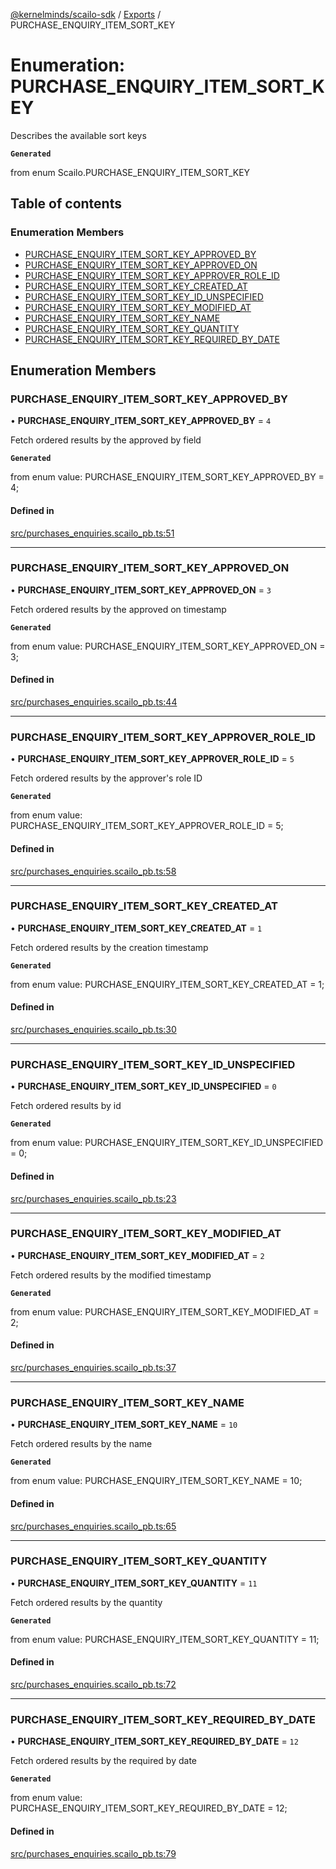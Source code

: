 [@kernelminds/scailo-sdk](../README.md) / [Exports](../modules.md) / PURCHASE\_ENQUIRY\_ITEM\_SORT\_KEY

# Enumeration: PURCHASE\_ENQUIRY\_ITEM\_SORT\_KEY

Describes the available sort keys

**`Generated`**

from enum Scailo.PURCHASE_ENQUIRY_ITEM_SORT_KEY

## Table of contents

### Enumeration Members

- [PURCHASE\_ENQUIRY\_ITEM\_SORT\_KEY\_APPROVED\_BY](PURCHASE_ENQUIRY_ITEM_SORT_KEY.md#purchase_enquiry_item_sort_key_approved_by)
- [PURCHASE\_ENQUIRY\_ITEM\_SORT\_KEY\_APPROVED\_ON](PURCHASE_ENQUIRY_ITEM_SORT_KEY.md#purchase_enquiry_item_sort_key_approved_on)
- [PURCHASE\_ENQUIRY\_ITEM\_SORT\_KEY\_APPROVER\_ROLE\_ID](PURCHASE_ENQUIRY_ITEM_SORT_KEY.md#purchase_enquiry_item_sort_key_approver_role_id)
- [PURCHASE\_ENQUIRY\_ITEM\_SORT\_KEY\_CREATED\_AT](PURCHASE_ENQUIRY_ITEM_SORT_KEY.md#purchase_enquiry_item_sort_key_created_at)
- [PURCHASE\_ENQUIRY\_ITEM\_SORT\_KEY\_ID\_UNSPECIFIED](PURCHASE_ENQUIRY_ITEM_SORT_KEY.md#purchase_enquiry_item_sort_key_id_unspecified)
- [PURCHASE\_ENQUIRY\_ITEM\_SORT\_KEY\_MODIFIED\_AT](PURCHASE_ENQUIRY_ITEM_SORT_KEY.md#purchase_enquiry_item_sort_key_modified_at)
- [PURCHASE\_ENQUIRY\_ITEM\_SORT\_KEY\_NAME](PURCHASE_ENQUIRY_ITEM_SORT_KEY.md#purchase_enquiry_item_sort_key_name)
- [PURCHASE\_ENQUIRY\_ITEM\_SORT\_KEY\_QUANTITY](PURCHASE_ENQUIRY_ITEM_SORT_KEY.md#purchase_enquiry_item_sort_key_quantity)
- [PURCHASE\_ENQUIRY\_ITEM\_SORT\_KEY\_REQUIRED\_BY\_DATE](PURCHASE_ENQUIRY_ITEM_SORT_KEY.md#purchase_enquiry_item_sort_key_required_by_date)

## Enumeration Members

### PURCHASE\_ENQUIRY\_ITEM\_SORT\_KEY\_APPROVED\_BY

• **PURCHASE\_ENQUIRY\_ITEM\_SORT\_KEY\_APPROVED\_BY** = ``4``

Fetch ordered results by the approved by field

**`Generated`**

from enum value: PURCHASE_ENQUIRY_ITEM_SORT_KEY_APPROVED_BY = 4;

#### Defined in

[src/purchases_enquiries.scailo_pb.ts:51](https://github.com/scailo/ts-sdk/blob/c10a36b57201dfa5903d4b53efa1e62aa6208936/src/purchases_enquiries.scailo_pb.ts#L51)

___

### PURCHASE\_ENQUIRY\_ITEM\_SORT\_KEY\_APPROVED\_ON

• **PURCHASE\_ENQUIRY\_ITEM\_SORT\_KEY\_APPROVED\_ON** = ``3``

Fetch ordered results by the approved on timestamp

**`Generated`**

from enum value: PURCHASE_ENQUIRY_ITEM_SORT_KEY_APPROVED_ON = 3;

#### Defined in

[src/purchases_enquiries.scailo_pb.ts:44](https://github.com/scailo/ts-sdk/blob/c10a36b57201dfa5903d4b53efa1e62aa6208936/src/purchases_enquiries.scailo_pb.ts#L44)

___

### PURCHASE\_ENQUIRY\_ITEM\_SORT\_KEY\_APPROVER\_ROLE\_ID

• **PURCHASE\_ENQUIRY\_ITEM\_SORT\_KEY\_APPROVER\_ROLE\_ID** = ``5``

Fetch ordered results by the approver's role ID

**`Generated`**

from enum value: PURCHASE_ENQUIRY_ITEM_SORT_KEY_APPROVER_ROLE_ID = 5;

#### Defined in

[src/purchases_enquiries.scailo_pb.ts:58](https://github.com/scailo/ts-sdk/blob/c10a36b57201dfa5903d4b53efa1e62aa6208936/src/purchases_enquiries.scailo_pb.ts#L58)

___

### PURCHASE\_ENQUIRY\_ITEM\_SORT\_KEY\_CREATED\_AT

• **PURCHASE\_ENQUIRY\_ITEM\_SORT\_KEY\_CREATED\_AT** = ``1``

Fetch ordered results by the creation timestamp

**`Generated`**

from enum value: PURCHASE_ENQUIRY_ITEM_SORT_KEY_CREATED_AT = 1;

#### Defined in

[src/purchases_enquiries.scailo_pb.ts:30](https://github.com/scailo/ts-sdk/blob/c10a36b57201dfa5903d4b53efa1e62aa6208936/src/purchases_enquiries.scailo_pb.ts#L30)

___

### PURCHASE\_ENQUIRY\_ITEM\_SORT\_KEY\_ID\_UNSPECIFIED

• **PURCHASE\_ENQUIRY\_ITEM\_SORT\_KEY\_ID\_UNSPECIFIED** = ``0``

Fetch ordered results by id

**`Generated`**

from enum value: PURCHASE_ENQUIRY_ITEM_SORT_KEY_ID_UNSPECIFIED = 0;

#### Defined in

[src/purchases_enquiries.scailo_pb.ts:23](https://github.com/scailo/ts-sdk/blob/c10a36b57201dfa5903d4b53efa1e62aa6208936/src/purchases_enquiries.scailo_pb.ts#L23)

___

### PURCHASE\_ENQUIRY\_ITEM\_SORT\_KEY\_MODIFIED\_AT

• **PURCHASE\_ENQUIRY\_ITEM\_SORT\_KEY\_MODIFIED\_AT** = ``2``

Fetch ordered results by the modified timestamp

**`Generated`**

from enum value: PURCHASE_ENQUIRY_ITEM_SORT_KEY_MODIFIED_AT = 2;

#### Defined in

[src/purchases_enquiries.scailo_pb.ts:37](https://github.com/scailo/ts-sdk/blob/c10a36b57201dfa5903d4b53efa1e62aa6208936/src/purchases_enquiries.scailo_pb.ts#L37)

___

### PURCHASE\_ENQUIRY\_ITEM\_SORT\_KEY\_NAME

• **PURCHASE\_ENQUIRY\_ITEM\_SORT\_KEY\_NAME** = ``10``

Fetch ordered results by the name

**`Generated`**

from enum value: PURCHASE_ENQUIRY_ITEM_SORT_KEY_NAME = 10;

#### Defined in

[src/purchases_enquiries.scailo_pb.ts:65](https://github.com/scailo/ts-sdk/blob/c10a36b57201dfa5903d4b53efa1e62aa6208936/src/purchases_enquiries.scailo_pb.ts#L65)

___

### PURCHASE\_ENQUIRY\_ITEM\_SORT\_KEY\_QUANTITY

• **PURCHASE\_ENQUIRY\_ITEM\_SORT\_KEY\_QUANTITY** = ``11``

Fetch ordered results by the quantity

**`Generated`**

from enum value: PURCHASE_ENQUIRY_ITEM_SORT_KEY_QUANTITY = 11;

#### Defined in

[src/purchases_enquiries.scailo_pb.ts:72](https://github.com/scailo/ts-sdk/blob/c10a36b57201dfa5903d4b53efa1e62aa6208936/src/purchases_enquiries.scailo_pb.ts#L72)

___

### PURCHASE\_ENQUIRY\_ITEM\_SORT\_KEY\_REQUIRED\_BY\_DATE

• **PURCHASE\_ENQUIRY\_ITEM\_SORT\_KEY\_REQUIRED\_BY\_DATE** = ``12``

Fetch ordered results by the required by date

**`Generated`**

from enum value: PURCHASE_ENQUIRY_ITEM_SORT_KEY_REQUIRED_BY_DATE = 12;

#### Defined in

[src/purchases_enquiries.scailo_pb.ts:79](https://github.com/scailo/ts-sdk/blob/c10a36b57201dfa5903d4b53efa1e62aa6208936/src/purchases_enquiries.scailo_pb.ts#L79)
